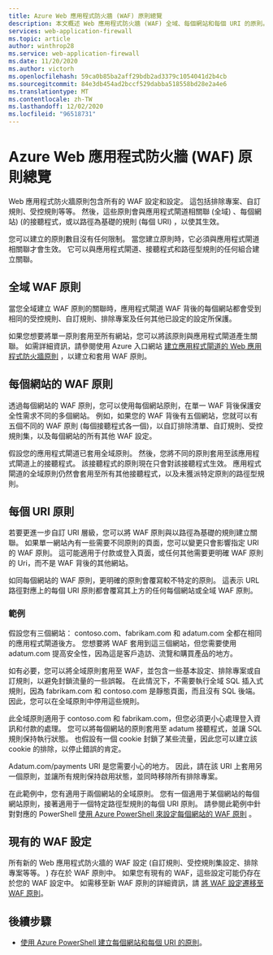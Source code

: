 ```yaml
---
title: Azure Web 應用程式防火牆 (WAF) 原則總覽
description: 本文概述 Web 應用程式防火牆 (WAF) 全域、每個網站和每個 URI 的原則。
services: web-application-firewall
ms.topic: article
author: winthrop28
ms.service: web-application-firewall
ms.date: 11/20/2020
ms.author: victorh
ms.openlocfilehash: 59ca0b85ba2aff29bdb2ad3379c1054041d2b4cb
ms.sourcegitcommit: 84e3db454ad2bccf529dabba518558bd28e2a4e6
ms.translationtype: MT
ms.contentlocale: zh-TW
ms.lasthandoff: 12/02/2020
ms.locfileid: "96518731"
---
```

# <a name="azure-web-application-firewall-waf-policy-overview"></a>Azure Web 應用程式防火牆 (WAF) 原則總覽

Web 應用程式防火牆原則包含所有的 WAF 設定和設定。 這包括排除專案、自訂規則、受控規則等等。 然後，這些原則會與應用程式閘道相關聯 (全域) 、每個網站)  (的接聽程式，或以路徑為基礎的規則 (每個 URI) ，以使其生效。

您可以建立的原則數目沒有任何限制。 當您建立原則時，它必須與應用程式閘道相關聯才會生效。 它可以與應用程式閘道、接聽程式和路徑型規則的任何組合建立關聯。

## <a name="global-waf-policy"></a>全域 WAF 原則

當您全域建立 WAF 原則的關聯時，應用程式閘道 WAF 背後的每個網站都會受到相同的受控規則、自訂規則、排除專案及任何其他已設定的設定所保護。

如果您想要將單一原則套用至所有網站，您可以將該原則與應用程式閘道產生關聯。 如需詳細資訊，請參閱使用 Azure 入口網站 [建立應用程式閘道的 Web 應用程式防火牆原則](create-waf-policy-ag.md) ，以建立和套用 WAF 原則。 

## <a name="per-site-waf-policy"></a>每個網站的 WAF 原則

透過每個網站的 WAF 原則，您可以使用每個網站原則，在單一 WAF 背後保護安全性需求不同的多個網站。 例如，如果您的 WAF 背後有五個網站，您就可以有五個不同的 WAF 原則 (每個接聽程式各一個)，以自訂排除清單、自訂規則、受控規則集，以及每個網站的所有其他 WAF 設定。

假設您的應用程式閘道已套用全域原則。 然後，您將不同的原則套用至該應用程式閘道上的接聽程式。 該接聽程式的原則現在只會對該接聽程式生效。 應用程式閘道的全域原則仍然會套用至所有其他接聽程式，以及未獲派特定原則的路徑型規則。

## <a name="per-uri-policy"></a>每個 URI 原則

若要更進一步自訂 URI 層級，您可以將 WAF 原則與以路徑為基礎的規則建立關聯。 如果單一網站內有一些需要不同原則的頁面，您可以變更只會影響指定 URI 的 WAF 原則。 這可能適用于付款或登入頁面，或任何其他需要更明確 WAF 原則的 Uri，而不是 WAF 背後的其他網站。

如同每個網站的 WAF 原則，更明確的原則會覆寫較不特定的原則。 這表示 URL 路徑對應上的每個 URI 原則都會覆寫其上方的任何每個網站或全域 WAF 原則。

### <a name="example"></a>範例

假設您有三個網站： contoso.com、fabrikam.com 和 adatum.com 全都在相同的應用程式閘道後方。 您想要將 WAF 套用到這三個網站，但您需要使用 adatum.com 提高安全性，因為這是客戶造訪、流覽和購買產品的地方。

如有必要，您可以將全域原則套用至 WAF，並包含一些基本設定、排除專案或自訂規則，以避免封鎖流量的一些誤報。 在此情況下，不需要執行全域 SQL 插入式規則，因為 fabrikam.com 和 contoso.com 是靜態頁面，而且沒有 SQL 後端。 因此，您可以在全域原則中停用這些規則。

此全域原則適用于 contoso.com 和 fabrikam.com，但您必須更小心處理登入資訊和付款的處理。 您可以將每個網站的原則套用至 adatum 接聽程式，並讓 SQL 規則保持執行狀態。 也假設有一個 cookie 封鎖了某些流量，因此您可以建立該 cookie 的排除，以停止錯誤的肯定。 

Adatum.com/payments URI 是您需要小心的地方。 因此，請在該 URI 上套用另一個原則，並讓所有規則保持啟用狀態，並同時移除所有排除專案。

在此範例中，您有適用于兩個網站的全域原則。 您有一個適用于某個網站的每個網站原則，接著適用于一個特定路徑型規則的每個 URI 原則。 請參閱此範例中針對對應的 PowerShell [使用 Azure PowerShell 來設定每個網站的 WAF 原則](per-site-policies.md) 。

## <a name="existing-waf-configurations"></a>現有的 WAF 設定

所有新的 Web 應用程式防火牆的 WAF 設定 (自訂規則、受控規則集設定、排除專案等等。 ) 存在於 WAF 原則中。 如果您有現有的 WAF，這些設定可能仍存在於您的 WAF 設定中。 如需移至新 WAF 原則的詳細資訊，請 [將 WAF 設定遷移至 WAF 原則](./migrate-policy.md)。 


## <a name="next-steps"></a>後續步驟

- [使用 Azure PowerShell 建立每個網站和每個 URI 的原則](per-site-policies.md)。
